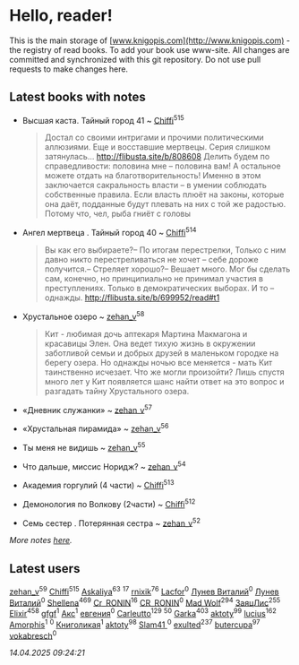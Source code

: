 # Hello, reader!
This is the main storage of [www.knigopis.com](http://www.knigopis.com) - the registry of read books.
To add your book use www-site. All changes are committed and synchronized with this git repository.
Do not use pull requests to make changes here.


## Latest books with notes
* Высшая каста. Тайный город 41 ~ [Chiffi](users/105/105831994080785626680-google)<sup>515</sup>
    > Достал со своими интригами и прочими политическими аллюзиями. Еще и восставшие мертвецы. Серия слишком затянулась... http://flibusta.site/b/808608
    > Делить будем по справедливости: половина мне – половина вам! А остальное можете отдать на благотворительность!
    > Именно в этом заключается сакральность власти – в умении соблюдать собственные правила. Если власть плюёт на законы, которые она даёт, подданные будут плевать на них с той же радостью. Потому что, чел, рыба гниёт с головы

* Ангел мертвеца . Тайный город 40 ~ [Chiffi](users/105/105831994080785626680-google)<sup>514</sup>
    > Вы как его выбираете?– По итогам перестрелки, Только с ним давно никто перестреливаться не хочет – себе дороже получится.– Стреляет хорошо?– Вешает много.
    > Мог бы сделать сам, конечно, но принципиально не принимал участия в преступлениях. Только в демократических выборах. И то – однажды.
    > http://flibusta.site/b/699952/read#t1

* Хрустальное озеро ~ [zehan_v](users/174/174598622-vkontakte)<sup>58</sup>
    > Кит - любимая дочь аптекаря Мартина Макмагона и красавицы Элен. Она ведет тихую жизнь в окружении заботливой семьи и добрых друзей в маленьком городке на берегу озера. Но однажды ночью все меняется - мать Кит таинственно исчезает. Что же могли произойти? Лишь спустя много лет у Кит появляется шанс найти ответ на это вопрос и разгадать тайну Хрустального озера.

* «Дневник служанки» ~ [zehan_v](users/174/174598622-vkontakte)<sup>57</sup>

* «Хрустальная пирамида» ~ [zehan_v](users/174/174598622-vkontakte)<sup>56</sup>

* Ты меня не видишь ~ [zehan_v](users/174/174598622-vkontakte)<sup>55</sup>

* Что дальше, миссис Норидж? ~ [zehan_v](users/174/174598622-vkontakte)<sup>54</sup>

* Академия горгулий (4 части) ~ [Chiffi](users/105/105831994080785626680-google)<sup>513</sup>

* Демонология по Волкову (2части) ~ [Chiffi](users/105/105831994080785626680-google)<sup>512</sup>

* Семь сестер . Потерянная сестра ~ [zehan_v](users/174/174598622-vkontakte)<sup>52</sup>


_More notes [here](latest_books_with_notes.md)._


## Latest users
[zehan_v](users/174/174598622-vkontakte)<sup>59</sup> 
[Chiffi](users/105/105831994080785626680-google)<sup>515</sup> 
[Askaliya](users/326/326783541-vkontakte)<sup>63</sup> 
[](users/105/105803270930838059244-google)<sup>17</sup> 
[rnixik](users/116/116191270391964650818-google)<sup>76</sup> 
[Lacfor](users/100/100034469369076891567-google)<sup>0</sup> 
[Лунев Виталий](users/d51/d51d3296763ca6fa-liveid)<sup>0</sup> 
[Лунев Виталий](users/105/105094667890867197709-google)<sup>0</sup> 
[Shellena](users/134/13413591548892934957-mailru)<sup>469</sup> 
[Cr_RONIN](users/112/112090473416384685204-google)<sup>16</sup> 
[CR_RONIN](users/117/117421856236745123056-google)<sup>0</sup> 
[Mad Wolf](users/947/94738840-vkontakte)<sup>294</sup> 
[ЗаяцЛис](users/112/112388384595246311466-google)<sup>255</sup> 
[Elixir](users/115/115826717712507836033-google)<sup>458</sup> 
[gfgf](users/116/116019493327313578692-google)<sup>1</sup> 
[Акс](users/105/105584644059159770670-google)<sup>1</sup> 
[евгения](users/108/108327816194861875647-google)<sup>0</sup> 
[Carleutto](users/118/118270319028469737508-google)<sup>129</sup> 
[](users/107/107756383717359753203-google)<sup>50</sup> 
[Garka](users/115/115753719718250012620-google)<sup>403</sup> 
[aktoty](users/115/115891840326495240870-google)<sup>99</sup> 
[lucius](users/113/113248293394986559131-google)<sup>162</sup> 
[Amorphis](users/111/111813311426128919318-google)<sup>1</sup> 
[](users/537/5373417-vkontakte)<sup>0</sup> 
[Книголикая](users/118/118445323552824972692-google)<sup>1</sup> 
[aktoty](users/275/275766107-vkontakte)<sup>98</sup> 
[Slam41 ](users/103/103558184911332019716-google)<sup>0</sup> 
[exulted](users/100/100599204551896265722-google)<sup>237</sup> 
[butercupa](users/193/193697993-vkontakte)<sup>97</sup> 
[vokabresch](users/109/109100428262719456108-google)<sup>0</sup> 


_14.04.2025 09:24:21_
